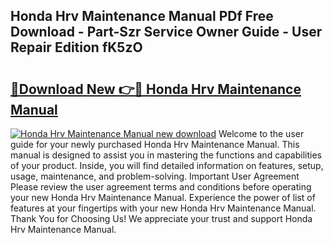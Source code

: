 ## Honda Hrv Maintenance Manual PDf Free Download - Part-Szr Service Owner Guide - User Repair Edition fK5zO

# <h2><a href="http://bc63704.oget.top/?id=Honda+Hrv+Maintenance+Manual">🔗Download New 👉🔴 Honda Hrv Maintenance Manual</a></h2>

[![Honda Hrv Maintenance Manual new download](https://i.imgur.com/5g1atiW.png)](http://bc63704.oget.top/?id=Honda+Hrv+Maintenance+Manual)
Welcome to the user guide for your newly purchased Honda Hrv Maintenance Manual. This manual is designed to assist you in mastering the functions and capabilities of your product. Inside, you will find detailed information on features, setup, usage, maintenance, and problem-solving. Important User Agreement Please review the user agreement terms and conditions before operating your new Honda Hrv Maintenance Manual. Experience the power of list of features at your fingertips with your new Honda Hrv Maintenance Manual. Thank You for Choosing Us! We appreciate your trust and support Honda Hrv Maintenance Manual.
